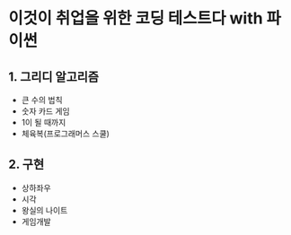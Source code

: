 # 이것이 취업을 위한 코딩 테스트다 with 파이썬

## 1. 그리디 알고리즘
- 큰 수의 법칙
- 숫자 카드 게임
- 1이 될 때까지
- 체육복(프로그래머스 스쿨)

## 2. 구현
- 상하좌우
- 시각
- 왕실의 나이트
- 게임개발